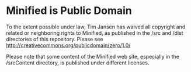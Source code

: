 Minified is Public Domain 
==========================
To the extent possible under law, Tim Jansen has waived all copyright and related or neighboring rights to Minified, as published
in the /src and /dist directories of this repository.
Please see http://creativecommons.org/publicdomain/zero/1.0/


Please note that some content of the Minified web site, especially in the /srcContent directory, is published under different licenses. 

